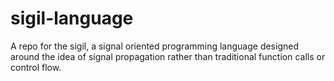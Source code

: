 # sigil-language
A repo for the sigil, a signal oriented programming language designed around the idea of signal propagation rather than traditional function calls or control flow.
